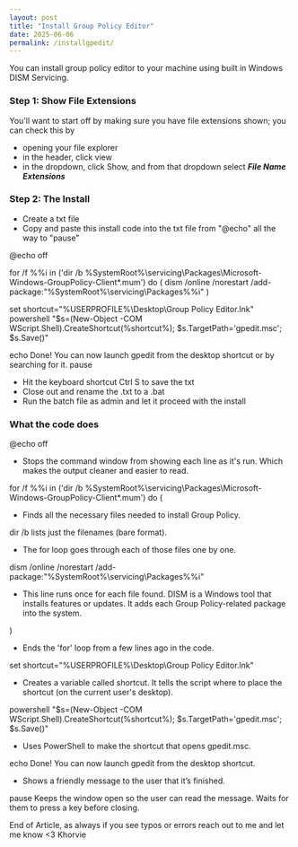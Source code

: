 ```yaml
---
layout: post
title: "Install Group Policy Editor"
date: 2025-06-06
permalink: /installgpedit/
---
```

You can install group policy editor to your machine using built in Windows DISM Servicing.
<!--more-->
### Step 1: Show File Extensions

You'll want to start off by making sure you have file extensions shown; you can check this by
- opening your file explorer
- in the header, click view
- in the dropdown, click Show, and from that dropdown select ***File Name Extensions***

### Step 2: The Install

- Create a txt file
- Copy and paste this install code into the txt file from "@echo" all the way to "pause"
  
@echo off

for /f %%i in ('dir /b %SystemRoot%\servicing\Packages\Microsoft-Windows-GroupPolicy-Client*.mum') do (
 dism /online /norestart /add-package:"%SystemRoot%\servicing\Packages\%%i"
)

set shortcut="%USERPROFILE%\Desktop\Group Policy Editor.lnk"
powershell "$s=(New-Object -COM WScript.Shell).CreateShortcut(%shortcut%); $s.TargetPath='gpedit.msc'; $s.Save()"

echo Done! You can now launch gpedit from the desktop shortcut or by searching for it.
pause

- Hit the keyboard shortcut Ctrl S to save the txt
- Close out and rename the .txt to a .bat
- Run the batch file as admin and let it proceed with the install

### What the code does

@echo off
- Stops the command window from showing each line as it's run. Which makes the output cleaner and easier to read.

for /f %%i in ('dir /b %SystemRoot%\servicing\Packages\Microsoft-Windows-GroupPolicy-Client*.mum') do (
- Finds all the necessary files needed to install Group Policy.

dir /b lists just the filenames (bare format).
- The for loop goes through each of those files one by one.

dism /online /norestart /add-package:"%SystemRoot%\servicing\Packages\%%i"
- This line runs once for each file found. DISM is a Windows tool that installs features or updates. It adds each Group Policy-related package into the system.

)
- Ends the 'for' loop from a few lines ago in the code.

set shortcut="%USERPROFILE%\Desktop\Group Policy Editor.lnk"
- Creates a variable called shortcut. It tells the script where to place the shortcut (on the current user's desktop).

powershell "$s=(New-Object -COM WScript.Shell).CreateShortcut(%shortcut%); $s.TargetPath='gpedit.msc'; $s.Save()"
- Uses PowerShell to make the shortcut that opens gpedit.msc.

echo Done! You can now launch gpedit from the desktop shortcut.
- Shows a friendly message to the user that it’s finished.

pause
Keeps the window open so the user can read the message. Waits for them to press a key before closing.

End of Article, as always if you see typos or errors reach out to me and let me know <3 Khorvie

